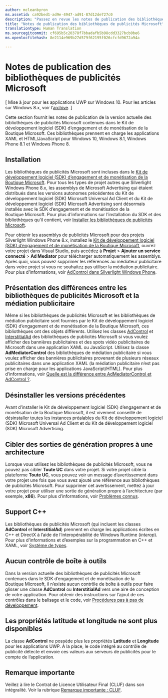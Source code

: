 ```yaml
---
author: mcleanbyron
ms.assetid: ca92bed1-ad9e-4947-ad91-87d12de727c0
description: "Passez en revue les notes de publication des bibliothèques de publicités Microsoft contenues dans le Kit de développement logiciel (SDK) d’engagement et de monétisation de la Boutique Microsoft."
title: "Notes de publication des bibliothèques de publicités Microsoft"
translationtype: Human Translation
ms.sourcegitcommit: cf695b5c20378f7bbadafb5b98cdd3327bcb0be6
ms.openlocfilehash: 8e2114e969b27d579f62195f026cfcfd9672a94a

---
```


# Notes de publication des bibliothèques de publicités Microsoft


\[ Mise à jour pour les applications UWP sur Windows 10. Pour les articles sur Windows 8.x, voir l’[archive](http://go.microsoft.com/fwlink/p/?linkid=619132). \]

Cette section fournit les notes de publication de la version actuelle des bibliothèques de publicités Microsoft contenues dans le Kit de développement logiciel (SDK) d’engagement et de monétisation de la Boutique Microsoft. Ces bibliothèques prennent en charge les applications XAML et HTML/JavaScript pour Windows 10, Windows 8.1, Windows Phone 8.1 et Windows Phone 8.

## Installation


Les bibliothèques de publicités Microsoft sont incluses dans le [Kit de développement logiciel (SDK) d’engagement et de monétisation de la Boutique Microsoft](http://aka.ms/store-em-sdk). Pour tous les types de projet autres que Silverlight Windows Phone 8.x, les assemblys de Microsoft Advertising qui étaient distribués dans les versions autonomes précédentes du Kit de développement logiciel (SDK) Microsoft Universal Ad Client et du Kit de développement logiciel (SDK) Microsoft Advertising sont désormais installés avec le SDK d’engagement et de monétisation de la Boutique Microsoft. Pour plus d’informations sur l’installation du SDK et des bibliothèques qu’il contient, voir [Installer les bibliothèques de publicités Microsoft](install-the-microsoft-advertising-libraries.md).

Pour obtenir les assemblys de publicités Microsoft pour des projets Silverlight Windows Phone 8.x, installez le [Kit de développement logiciel (SDK) d’engagement et de monétisation de la Boutique Microsoft](http://aka.ms/store-em-sdk), ouvrez votre projet dans Visual Studio, puis accédez à **Projet** > **Ajouter un service connecté** > **Ad Mediator** pour télécharger automatiquement les assemblys. Après quoi, vous pouvez supprimer les références au médiateur publicitaire dans votre projet si vous ne souhaitez pas utiliser la médiation publicitaire. Pour plus d’informations, voir [AdControl dans Silverlight Windows Phone](adcontrol-in-windows-phone-silverlight.md).

## Présentation des différences entre les bibliothèques de publicités Microsoft et la médiation publicitaire

Même si les bibliothèques de publicités Microsoft et les bibliothèques de médiation publicitaire sont fournies par le Kit de développement logiciel (SDK) d’engagement et de monétisation de la Boutique Microsoft, ces bibliothèques ont des objets différents. Utilisez les classes [AdControl](https://msdn.microsoft.com/library/windows/apps/microsoft.advertising.winrt.ui.adcontrol.aspx) et [InterstitialAd](https://msdn.microsoft.com/library/windows/apps/microsoft.advertising.winrt.ui.interstitialad.aspx) des bibliothèques de publicités Microsoft si vous voulez afficher des bannières publicitaires et des spots vidéo publicitaires de Microsoft dans une application XAML ou JavaScript. Utilisez la classe **AdMediatorControl** des bibliothèques de médiation publicitaire si vous voulez afficher des bannières publicitaires provenant de plusieurs réseaux publicitaires dans une application XAML (la médiation publicitaire n’est pas prise en charge pour les applications JavaScript/HTML). Pour plus d’informations, voir [Quelle est la différence entre AdMediatorControl et AdControl ?](what-is-the-difference-admediatorcontrol-or-adcontrol.md).

## Désinstaller les versions précédentes

Avant d’installer le Kit de développement logiciel (SDK) d’engagement et de monétisation de la Boutique Microsoft, il est vivement conseillé de désinstaller toutes les instances préalables du Kit de développement logiciel (SDK) Microsoft Universal Ad Client et du Kit de développement logiciel (SDK) Microsoft Advertising.

## Cibler des sorties de génération propres à une architecture

Lorsque vous utilisez les bibliothèques de publicités Microsoft, vous ne pouvez pas cibler **Toute UC** dans votre projet. Si votre projet cible la plateforme **Toute UC**, vous pouvez voir un message d’avertissement dans votre projet une fois que vous avez ajouté une référence aux bibliothèques de publicités Microsoft. Pour supprimer cet avertissement, mettez à jour votre projet pour utiliser une sortie de génération propre à l’architecture (par exemple, **x86**). Pour plus d’informations, voir [Problèmes connus](known-issues-for-the-advertising-libraries.md).

## Support C++

Les bibliothèques de publicités Microsoft (qui incluent les classes **AdControl** et **InterstitialAd**) prennent en charge les applications écrites en C++ et DirectX à l’aide de l’interopérabilité de Windows Runtime (*interop*). Pour plus d’informations et d’exemples sur la programmation en C++ et XAML, voir [Système de types](https://msdn.microsoft.com/library/windows/apps/xaml/hh755822.aspx).

## Aucun contrôle de boîte à outils

Dans la version actuelle des bibliothèques de publicités Microsoft contenues dans le SDK d’engagement et de monétisation de la Boutique Microsoft, il n’existe aucun contrôle de boîte à outils pour faire glisser une classe **AdControl** ou **InterstitialAd** vers une aire de conception de votre application. Pour obtenir des instructions sur l’ajout de ces contrôles dans le balisage et le code, voir [Procédures pas à pas de développement](developer-walkthroughs.md).

## Les propriétés latitude et longitude ne sont plus disponibles

La classe **AdControl** ne possède plus les propriétés **Latitude** et **Longitude** pour les applications UWP. À la place, le code intégré au contrôle de publicité détecte et envoie ces valeurs aux serveurs de publicités pour le compte de l’application.

## Remarque importante

Veillez à lire le Contrat de Licence Utilisateur Final (CLUF) dans son intégralité. Voir la rubrique [Remarque importante : CLUF](important-notice-eula.md).

 

 



<!--HONumber=Jun16_HO4-->


